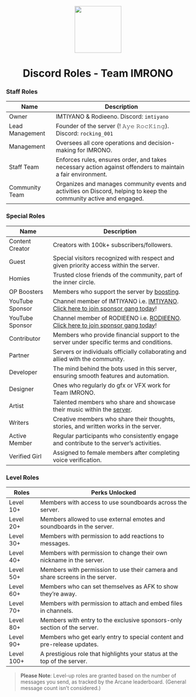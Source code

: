 <div align="center">
    <img src="https://i.postimg.cc/xjhpxgkf/Team-IMRONO.png" width="128px" style="max-width:100%;">
    <h1>Discord Roles - Team IMRONO</h1>
</div>

<h3>Staff Roles</h3>

| Name           | Description                                                                                                           |
|----------------|-----------------------------------------------------------------------------------------------------------------------|
| Owner          | IMTIYANO & Rodieeno.  Discord: `imtiyano` | `rodieeno` UID: `760100546366537751`| `1173938253238370356`               |
| Lead Management| Founder of the server (! 𝙰𝚢𝚎 𝚁𝚘𝚌𝙺𝚒𝚗𝚐). Discord: `rocking_001`| UID: `1164055637362229258`                            |
| Management     | Oversees all core operations and decision-making for IMRONO.                                                          |
| Staff Team     | Enforces rules, ensures order, and takes necessary action against offenders to maintain a fair environment.           |
| Community Team | Organizes and manages community events and activities on Discord, helping to keep the community active and engaged.   |

<h3>Special Roles</h3>

| Name              | Description                                                                                                                                                                                                     |
|-------------------|-----------------------------------------------------------------------------------------------------------------------------------------------------------------------------------------------------------------|
| Content Creator   | Creators with 100k+ subscribers/followers.                                                                                                                                                                      |
| Guest             | Special visitors recognized with respect and given priority access within the server.                                                                                                                           |
| Homies            | Trusted close friends of the community, part of the inner circle.                                                                                                                                               |
| OP Boosters       | Members who support the server by [boosting](https://support.discord.com/hc/en-us/articles/360028038352-Server-Boosting-).                                                                                      |
| YouTube Sponsor   | Channel member of IMTIYANO i.e. [IMTIYANO](https://www.youtube.com/@imtiyano).                           [Click here to join sponsor gang today](https://www.youtube.com/@imtiyano/join)!                        |
| YouTube Sponsor   | Channel member of RODIEENO i.e. [RODIEENO](https://www.youtube.com/@rodieeno).                          [Click here to join sponsor gang today](https://www.youtube.com/@rodieeno/join)!                        |
| Contributor       | Members who provide financial support to the server under specific terms and conditions.                                                                                                                        |
| Partner           | Servers or individuals officially collaborating and allied with the community.                                                                                                                                  |
| Developer         | The mind behind the bots used in this server, ensuring smooth features and automation.                                                                                                                          |
| Designer          | Ones who regularly do gfx or VFX work for Team IMRONO.                                                                                                                                                          |
| Artist            | Talented members who share and showcase their music within the [server](https://discord.gg/imrono).                                                                                                             |
| Writers           | Creative members who share their thoughts, stories, and written works in the server.                                                                                                                            |
| Active Member     | Regular participants who consistently engage and contribute to the server’s activities.                                                                                                                         |
| Verified Girl     | Assigned to female members after completing voice verification.                                                                                                                                                 |

<h3>Level Roles</h3>

| Roles                      | Perks Unlocked                                                              |
|----------------------------|-----------------------------------------------------------------------------|
| Level  10+                 | Members with access to use soundboards across the server.                   |
| Level  20+                 | Members allowed to use external emotes and soundboards in the server.       |
| Level  30+                 | Members with permission to add reactions to messages.                       |
| Level  40+                 | Members with permission to change their own nickname in the server.         |
| Level  50+                 | Members with permission to use their camera and share screens in the server.|
| Level  60+                 | Members who can set themselves as AFK to show they’re away.                 |
| Level  70+                 | Members with permission to attach and embed files in channels.              |
| Level  80+                 | Members with entry to the exclusive sponsors-only section of the server.    |
| Level  90+                 | Members who get early entry to special content and pre-release updates.     |
| Level 100+                 | A prestigious role that highlights your status at the top of the server.    |

> **Please Note**: Level-up roles are granted based on the number of messages you send, as tracked by the Arcane leaderboard. (General message count isn’t considered.)